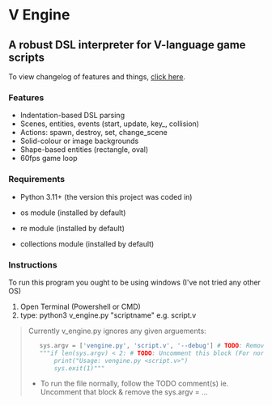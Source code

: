# V Engine

## A robust DSL interpreter for V-language game scripts

To view changelog of features and things, [click here](https://github.com/Felix-Galle/V-Engine/blob/main/CHANGES.md).

### Features

- Indentation-based DSL parsing
- Scenes, entities, events (start, update, key_, collision)
- Actions: spawn, destroy, set, change_scene
- Solid-colour or image backgrounds
- Shape-based entities (rectangle, oval)
- 60fps game loop

### Requirements

- Python 3.11+ (the version this project was coded in)

- os module (installed by default)

- re module (installed by default)

- collections module (installed by default)

### Instructions

To run this program you ought to be using windows (I've not tried any other OS)

1. Open Terminal (Powershell or CMD)
2. type: python3 v_engine.py "scriptname"
e.g. script.v

> Currently v_engine.py ignores any given arguements:
>
>~~~python
>    sys.argv = ['vengine.py', 'script.v', '--debug'] # TODO: Remove this line (for normal usage)
>    """if len(sys.argv) < 2: # TODO: Uncomment this block (For normal usage)
>        print("Usage: vengine.py <script.v>")
>        sys.exit(1)"""
>~~~
>
> - To run the file normally, follow the TODO comment(s)
> ie. Uncomment that block & remove the sys.argv = ...
